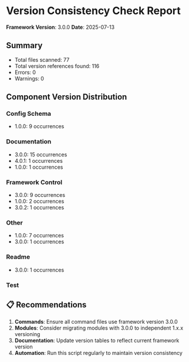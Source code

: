 # Version Consistency Check Report

**Framework Version**: 3.0.0
**Date**: 2025-07-13

## Summary

- Total files scanned: 77
- Total version references found: 116
- Errors: 0
- Warnings: 0

## Component Version Distribution

### Config Schema
- 1.0.0: 9 occurrences

### Documentation
- 3.0.0: 15 occurrences
- 4.0.1: 1 occurrences
- 1.0.0: 1 occurrences

### Framework Control
- 3.0.0: 9 occurrences
- 1.0.0: 2 occurrences
- 3.0.2: 1 occurrences

### Other
- 1.0.0: 7 occurrences
- 3.0.0: 1 occurrences

### Readme
- 3.0.0: 1 occurrences

### Test

## 📋 Recommendations

1. **Commands**: Ensure all command files use framework version 3.0.0
2. **Modules**: Consider migrating modules with 3.0.0 to independent 1.x.x versioning
3. **Documentation**: Update version tables to reflect current framework version
4. **Automation**: Run this script regularly to maintain version consistency
